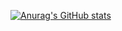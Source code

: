 [![Anurag's GitHub stats](https://github-readme-stats.vercel.app/api?username=zhangyialn)](https://github.com/anuraghazra/github-readme-stats)
